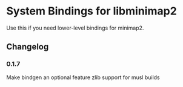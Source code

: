 # System Bindings for libminimap2
Use this if you need lower-level bindings for minimap2.

## Changelog

### 0.1.7
Make bindgen an optional feature
zlib support for musl builds